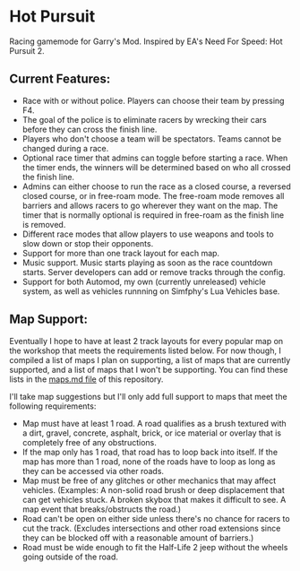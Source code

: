 # Hot Pursuit
 Racing gamemode for Garry's Mod. Inspired by EA's Need For Speed: Hot Pursuit 2.

## Current Features:
- Race with or without police. Players can choose their team by pressing F4.
- The goal of the police is to eliminate racers by wrecking their cars before they can cross the finish line.
- Players who don't choose a team will be spectators. Teams cannot be changed during a race.
- Optional race timer that admins can toggle before starting a race. When the timer ends, the winners will be determined based on who all crossed the finish line.
- Admins can either choose to run the race as a closed course, a reversed closed course, or in free-roam mode. The free-roam mode removes all barriers and allows racers to go wherever they want on the map. The timer that is normally optional is required in free-roam as the finish line is removed.
- Different race modes that allow players to use weapons and tools to slow down or stop their opponents.
- Support for more than one track layout for each map.
- Music support. Music starts playing as soon as the race countdown starts. Server developers can add or remove tracks through the config.
- Support for both Automod, my own (currently unreleased) vehicle system, as well as vehicles runnning on Simfphy's Lua Vehicles base.
 
## Map Support:
Eventually I hope to have at least 2 track layouts for every popular map on the workshop that meets the requirements listed below. For now though, I compiled a list of maps I plan on supporting, a list of maps that are currently supported, and a list of maps that I won't be supporting. You can find these lists in the [maps.md file](https://github.com/LambdaGaming/Hot-Pursuit/blob/master/maps.md) of this repository.
  
I'll take map suggestions but I'll only add full support to maps that meet the following requirements:
- Map must have at least 1 road. A road qualifies as a brush textured with a dirt, gravel, concrete, asphalt, brick, or ice material or overlay that is completely free of any obstructions.
- If the map only has 1 road, that road has to loop back into itself. If the map has more than 1 road, none of the roads have to loop as long as they can be accessed via other roads.
- Map must be free of any glitches or other mechanics that may affect vehicles. (Examples: A non-solid road brush or deep displacement that can get vehicles stuck. A broken skybox that makes it difficult to see. A map event that breaks/obstructs the road.)
- Road can't be open on either side unless there's no chance for racers to cut the track. (Excludes intersections and other road extensions since they can be blocked off with a reasonable amount of barriers.)
- Road must be wide enough to fit the Half-Life 2 jeep without the wheels going outside of the road.
